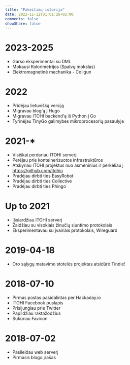 ```yaml
---
title: "Pakeitimų istorija"
date: 2022-11-12T01:01:28+02:00
comments: false
showShare: false
---
```


# 2023-2025
- Garso eksperimentai su DML
- Mokausi Kolorimetrijos (Spalvų mokslas)
- Elektromagnetinė mechanika - Coilgun

# 2022
- Pridėjau lietuvišką versiją
- Migravau blog'ą į Hugo
- Migravau ITOHI backend'ą iš Python į Go
- Tyrinėjau TinyGo galimybes mikroprocesorių pasaulyje

# 2021-*
- Visiškai perdariau ITOHI serverį
- Perėjau prie konteinerizuotos infrastruktūros
- Atskyriau ITOHI projektus nuo asmeninius ir perkėliau į https://github.com/itohio
- Pradėjau dirbti ties EasyRobot
- Pradėjau dirbti ties Collective
- Pradėjau dirbti ties Phingo

# Up to 2021
- Išsiardžiau ITOHI serverį
- Žaidžiau su visokiais žinučių siuntimo protokolais
- Eksperimentavau su įvairiais protokolais, Wireguard

# 2019-04-18
- Oro sąlygų matavimo stotelės projektas atsidūrė Tindie!

# 2018-07-10
- Pirmas postas pasidalintas per Hackaday.io
- ITOHI Facebook puslapis
- Prisijungiau prie Twitter
- Papildžiau raktažodžius
- Sukūriau Favicon

# 2018-07-02
- Pasileidau web serverį
- Pirmasis blogo įrašas
